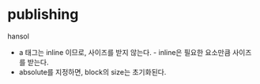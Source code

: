 # publishing
hansol
- a 태그는 inline 이므로, 사이즈를 받지 않는다. - inline은 필요한 요소만큼 사이즈를 받는다.
- absolute를 지정하면, block의 size는 초기화된다.

